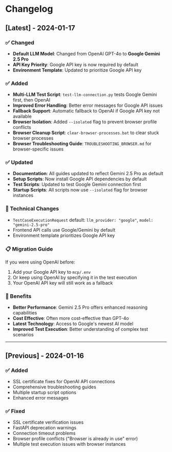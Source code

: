 # Changelog

## [Latest] - 2024-01-17

### ✅ Changed
- **Default LLM Model**: Changed from OpenAI GPT-4o to **Google Gemini 2.5 Pro**
- **API Key Priority**: Google API key is now required by default
- **Environment Template**: Updated to prioritize Google API key

### ✅ Added
- **Multi-LLM Test Script**: `test-llm-connection.py` tests Google Gemini first, then OpenAI
- **Improved Error Handling**: Better error messages for Google API issues
- **Fallback Support**: Automatic fallback to OpenAI if Google API key not available
- **Browser Isolation**: Added `--isolated` flag to prevent browser profile conflicts
- **Browser Cleanup Script**: `clear-browser-processes.bat` to clear stuck browser processes
- **Browser Troubleshooting Guide**: `TROUBLESHOOTING_BROWSER.md` for browser-specific issues

### ✅ Updated
- **Documentation**: All guides updated to reflect Gemini 2.5 Pro as default
- **Setup Scripts**: Now install Google API dependencies by default
- **Test Scripts**: Updated to test Google Gemini connection first
- **Startup Scripts**: All scripts now use `--isolated` flag for browser instances

### 🔧 Technical Changes
- `TestCaseExecutionRequest` default: `llm_provider: "google"`, `model: "gemini-2.5-pro"`
- Frontend API calls use Google/Gemini by default
- Environment template prioritizes Google API key

### 📋 Migration Guide
If you were using OpenAI before:
1. Add your Google API key to `mcp/.env`
2. Or keep using OpenAI by specifying it in the test execution
3. Your OpenAI API key will still work as a fallback

### 🎯 Benefits
- **Better Performance**: Gemini 2.5 Pro offers enhanced reasoning capabilities
- **Cost Effective**: Often more cost-effective than GPT-4o
- **Latest Technology**: Access to Google's newest AI model
- **Improved Test Execution**: Better understanding of complex test scenarios

---

## [Previous] - 2024-01-16

### ✅ Added
- SSL certificate fixes for OpenAI API connections
- Comprehensive troubleshooting guides
- Multiple startup script options
- Enhanced error messages

### ✅ Fixed
- SSL certificate verification issues
- FastAPI deprecation warnings
- Connection timeout problems
- Browser profile conflicts ("Browser is already in use" error)
- Multiple test execution issues with browser instances 
